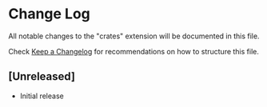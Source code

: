 # Change Log
All notable changes to the "crates" extension will be documented in this file.

Check [Keep a Changelog](http://keepachangelog.com/) for recommendations on how to structure this file.

## [Unreleased]
- Initial release